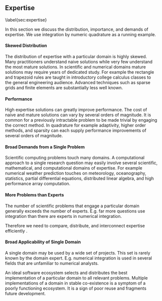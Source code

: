 
Expertise
---------

\label{sec:expertise}

In this section we discuss the distribution, importance, and demands of expertise.  We use integration by numeric quadrature as a running example.

#### Skewed Distribution

The distribution of expertise with a particular domain is highly skewed.  Many practitioners understand naive solutions while very few understand the most mature solutions.  In scientific and numerical domains mature solutions may require years of dedicated study.  For example the rectangle and trapezoid rules are taught in introductory college calculus classes to the general engineering audience.  Advanced techniques such as sparse grids and finite elements are substantially less well known.

#### Performance

High expertise solutions can greatly improve performance.  The cost of naive and mature solutions can vary by several orders of magnitude.  It is common for a previously intractable problem to be made trivial by engaging the correct method.  In quadrature for example adaptivity, higher order methods, and sparsity can each supply performance improvements of several orders of magnitude.

#### Broad Demands from a Single Problem

Scientific computing problems touch many domains.  A computational approach to a single research question may easily involve several scientific, mathematical, and computational domains of expertise.  For example numerical weather prediction touches on meteorology, oceanography, statistics, partial differential equations, distributed linear algebra, and high performance array computation.

#### More Problems than Experts

The number of scientific problems that engage a particular domain generally exceeds the number of experts.  E.g. far more questions use integration than there are experts in numerical integration.

Therefore we need to compare, distribute, and interconnect expertise efficiently .

#### Broad Applicability of Single Domain

A single domain may be used by a wide set of projects.  This set is rarely known by the domain expert.  E.g. numerical integration is used in several fields that are unfamiliar to numerical analysts.

An ideal software ecosystem selects and distributes the best implementation of a particular domain to all relevant problems.  Multiple implementations of a domain in stable co-existence is a symptom of a poorly functioning ecosystem.  It is a sign of poor reuse and fragments future development.
